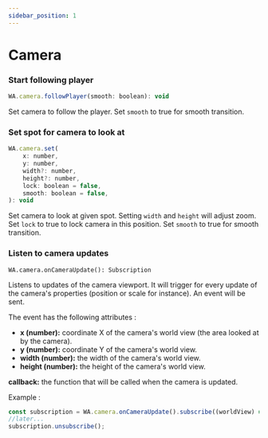 ```yaml
---
sidebar_position: 1
---
```


# Camera

### Start following player

```javascript
WA.camera.followPlayer(smooth: boolean): void
```
Set camera to follow the player. Set `smooth` to true for smooth transition.

### Set spot for camera to look at

```javascript
WA.camera.set(
    x: number,
    y: number,
    width?: number,
    height?: number,
    lock: boolean = false,
    smooth: boolean = false,
): void
```

Set camera to look at given spot.
Setting `width` and `height` will adjust zoom.
Set `lock` to true to lock camera in this position.
Set `smooth` to true for smooth transition.

### Listen to camera updates

```
WA.camera.onCameraUpdate(): Subscription
```

Listens to updates of the camera viewport. It will trigger for every update of the camera's properties (position or scale for instance). An event will be sent.

The event has the following attributes :
*   **x (number):** coordinate X of the camera's world view (the area looked at by the camera).
*   **y (number):** coordinate Y of the camera's world view.
*   **width (number):** the width of the camera's world view.
*   **height (number):** the height of the camera's world view.

**callback:** the function that will be called when the camera is updated.

Example :
```javascript
const subscription = WA.camera.onCameraUpdate().subscribe((worldView) => console.log(worldView));
//later...
subscription.unsubscribe();
